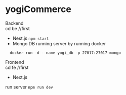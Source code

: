 # yogiCommerce
Backend
<br>
cd be //first
- Nest.js
  ```npm start```
- Mongo DB
    running server by running docker
```
  docker run -d --name yogi_db -p 27017:27017 mongo
```

Frontend
<br>
cd fe //first
- Next.js

run server
```npm run dev ```
